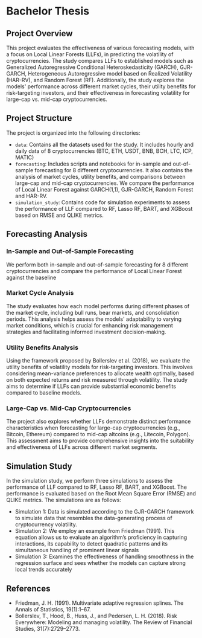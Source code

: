 # Bachelor Thesis
## Project Overview

This project evaluates the effectiveness of various forecasting models, with a focus on Local Linear Forests (LLFs), in predicting the volatility of cryptocurrencies. The study compares LLFs to established models such as Generalized Autoregressive Conditional Heteroskedasticity (GARCH), GJR-GARCH, Heterogeneous Autoregressive model based on Realized Volatility (HAR-RV), and Random Forest (RF). Additionally, the study explores the models' performance across different market cycles, their utility benefits for risk-targeting investors, and their effectiveness in forecasting volatility for large-cap vs. mid-cap cryptocurrencies.

## Project Structure

The project is organized into the following directories:

- `data`: Contains all the datasets used for the study. It includes hourly and daily data of 8 cryptocurrencies (BTC, ETH, USDT, BNB, BCH, LTC, ICP, MATIC)
- `forecasting`: Includes scripts and notebooks for in-sample and out-of-sample forecasting for 8 different cryptocurrencies. It also contains the analysis of market cycles, utility benefits, and comparisons between large-cap and mid-cap cryptocurrencies. We compare the performance of Local Linear Forest against GARCH(1,1), GJR-GARCH, Random Forest and HAR-RV.
- `simulation_study`: Contains code for simulation experiments to assess the performance of LLF compared to RF, Lasso RF, BART, and XGBoost based on RMSE and QLIKE metrics.

## Forecasting Analysis

### In-Sample and Out-of-Sample Forecasting
We perform both in-sample and out-of-sample forecasting for 8 different cryptocurrencies and compare the performance of Local Linear Forest against the baseline 

### Market Cycle Analysis
The study evaluates how each model performs during different phases of the market cycle, including bull runs, bear markets, and consolidation periods. This analysis helps assess the models' adaptability to varying market conditions, which is crucial for enhancing risk management strategies and facilitating informed investment decision-making.

### Utility Benefits Analysis
Using the framework proposed by Bollerslev et al. (2018), we evaluate the utility benefits of volatility models for risk-targeting investors. This involves considering mean-variance preferences to allocate wealth optimally, based on both expected returns and risk measured through volatility. The study aims to determine if LLFs can provide substantial economic benefits compared to baseline models.

### Large-Cap vs. Mid-Cap Cryptocurrencies
The project also explores whether LLFs demonstrate distinct performance characteristics when forecasting for large-cap cryptocurrencies (e.g., Bitcoin, Ethereum) compared to mid-cap altcoins (e.g., Litecoin, Polygon). This assessment aims to provide comprehensive insights into the suitability and effectiveness of LLFs across different market segments.

## Simulation Study

In the simulation study, we perform three simulations to assess the performance of LLF compared to RF, Lasso RF, BART, and XGBoost. The performance is evaluated based on the Root Mean Square Error (RMSE) and QLIKE metrics. The simulations are as follows:

- Simulation 1: Data is simulated according to the GJR-GARCH framework to simulate data that resembles the data-generating process of cryptocurrency volatility.
- Simulation 2: We employ an example from Friedman (1991). This equation allows us to evaluate an algorithm’s proficiency in capturing interactions, its capability to detect quadratic patterns and its simultaneous handling of prominent linear signals
- Simulation 3: Examines the effectiveness of handling smoothness in the regression surface and sees whether the models can capture strong local trends accurately

## References

- Friedman, J. H. (1991). Multivariate adaptive regression splines. The Annals of Statistics, 19(1):1–67.
- Bollerslev, T., Hood, B., Huss, J., and Pedersen, L. H. (2018). Risk Everywhere: Modeling and managing volatility. The Review of Financial Studies, 31(7):2729–2773.
